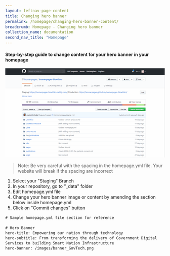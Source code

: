 ```yaml
---
layout: leftnav-page-content
title: Changing hero banner
permalink: /homepage/changing-hero-banner-content/
breadcrumb: Homepage - Changing hero banner
collection_name: documentation
second_nav_title: "Homepage"
---
```

#### **Step-by-step guide to change content for your hero banner in your homepage**
![Changing hero banner content of Your Homepage](/images/resources/changing-content-of-your-homepage.gif)
> Note: Be very careful with the spacing in the homepage.yml file. Your website will break if the spacing are incorrect

1. Select your "Staging" Branch
2. In your repository, go to "_data" folder
3. Edit homepage.yml file
4. Change your hero banner image or content by amending the section below inside homepage.yml
5. Click on "Commit changes" button

```
# Sample homepage.yml file section for reference

# Hero Banner
hero-title: Empowering our nation through technology
hero-subtitle: From transforming the delivery of Government Digital Services to building Smart Nation Infrastructure
hero-banner: /images/banner_GovTech.png

```
